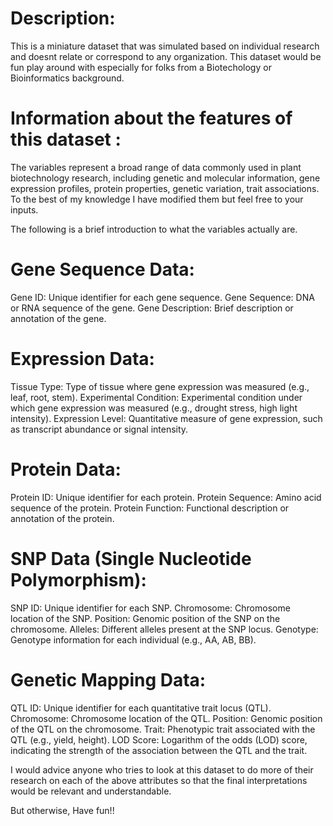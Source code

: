 

# Description:
This is a miniature dataset that was simulated based on individual research and doesnt relate or correspond to any organization. This dataset would be fun play around with especially for folks from a Biotechology or Bioinformatics background. 


# Information about the features of this dataset :

The variables represent a broad range of data commonly used in plant biotechnology research, including genetic and molecular information, gene expression profiles, protein properties, genetic variation, trait associations. To the best of my knowledge I have modified them but feel free to your inputs. 

The following is a brief introduction to what the variables actually are.

# Gene Sequence Data:
Gene ID: Unique identifier for each gene sequence.
Gene Sequence: DNA or RNA sequence of the gene.
Gene Description: Brief description or annotation of the gene.

# Expression Data:
Tissue Type: Type of tissue where gene expression was measured (e.g., leaf, root, stem).
Experimental Condition: Experimental condition under which gene expression was measured (e.g., drought stress, high light intensity).
Expression Level: Quantitative measure of gene expression, such as transcript abundance or signal intensity.

# Protein Data:
Protein ID: Unique identifier for each protein.
Protein Sequence: Amino acid sequence of the protein.
Protein Function: Functional description or annotation of the protein.

# SNP Data (Single Nucleotide Polymorphism):
SNP ID: Unique identifier for each SNP.
Chromosome: Chromosome location of the SNP.
Position: Genomic position of the SNP on the chromosome.
Alleles: Different alleles present at the SNP locus.
Genotype: Genotype information for each individual (e.g., AA, AB, BB).

# Genetic Mapping Data:
QTL ID: Unique identifier for each quantitative trait locus (QTL).
Chromosome: Chromosome location of the QTL.
Position: Genomic position of the QTL on the chromosome.
Trait: Phenotypic trait associated with the QTL (e.g., yield, height).
LOD Score: Logarithm of the odds (LOD) score, indicating the strength of the association between the QTL and the trait.

 I would advice anyone who tries to look at this dataset to do more of their research on each of the above attributes so that the final interpretations would be relevant and understandable.

But otherwise, Have fun!!

